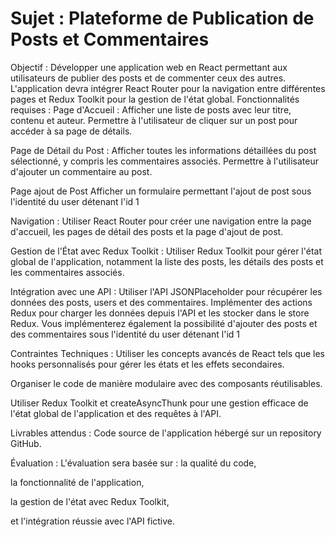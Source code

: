 # Sujet : Plateforme de Publication de Posts et Commentaires

Objectif :
Développer une application web en React permettant aux utilisateurs de publier des posts et de commenter ceux des autres. L'application devra intégrer React Router pour la navigation entre différentes pages et Redux Toolkit pour la gestion de l'état global.
Fonctionnalités requises :
Page d'Accueil :
Afficher une liste de posts avec leur titre, contenu et auteur. Permettre à l'utilisateur de cliquer sur un post pour accéder à sa page de détails.

Page de Détail du Post :
Afficher toutes les informations détaillées du post sélectionné, y compris les commentaires associés. Permettre à l'utilisateur d'ajouter un commentaire au post.

Page ajout de Post
Afficher un formulaire permettant l'ajout de post sous l'identité du user détenant l'id 1

Navigation :
Utiliser React Router pour créer une navigation entre la page d'accueil, les pages de détail des posts et la page d'ajout de post.

Gestion de l'État avec Redux Toolkit :
Utiliser Redux Toolkit pour gérer l'état global de l'application, notamment la liste des posts, les détails des posts et les commentaires associés.

Intégration avec une API :
Utiliser l'API JSONPlaceholder pour récupérer les données des posts, users et des commentaires. Implémenter des actions Redux pour charger les données depuis l'API et les stocker dans le store Redux. Vous implémenterez également la possibilité d'ajouter des posts et des commentaires sous l'identité du user détenant l'id 1

Contraintes Techniques :
Utiliser les concepts avancés de React tels que les hooks personnalisés pour gérer les états et les effets secondaires.

Organiser le code de manière modulaire avec des composants réutilisables.

Utiliser Redux Toolkit et createAsyncThunk pour une gestion efficace de l'état global de l'application et des requêtes à l'API.

Livrables attendus :
Code source de l'application hébergé sur un repository GitHub.

Évaluation :
L'évaluation sera basée sur :
la qualité du code,

la fonctionnalité de l'application,

la gestion de l'état avec Redux Toolkit,

et l'intégration réussie avec l'API fictive.
